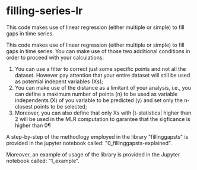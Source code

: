 # filling-series-lr
This code makes use of linear regression (either multiple or simple) to fill gaps in time series.


This code makes use of linear regression (either multiple or simple) to fill gaps in time series.
You can make use of those two additional conditions in order to proceed with your calculations:
1. You can use a filter to correct just some specific points and not all the dataset. However pay attention that your entire dataset will still be used as potential indepent variables (Xs);
2. You can make use of the distance as a limitant of your analysis, i.e., you can define a maximum number of points (n) to be used as variable independents (X) of you variable to be predicted (y) and set only the n-closest points to be selected;
3. Moreover, you can also define that only Xs with |t-statistics| higher than 2 will be used in the MLR computation to garantee that the sigficance is higher than 0¶


A step-by-step of the methodlogy employed in the library "fillinggapsts" is provided in the jupyter notebook called: "0_fillinggapsts-explained". 

Moreover, an example of usage of the library is provided in the Jupyter notebook called: "1_example".  
